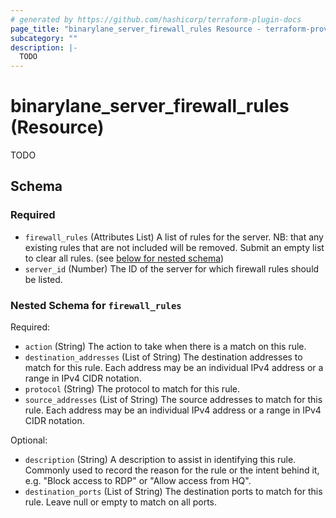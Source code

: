 ```yaml
---
# generated by https://github.com/hashicorp/terraform-plugin-docs
page_title: "binarylane_server_firewall_rules Resource - terraform-provider-binarylane"
subcategory: ""
description: |-
  TODO
---
```


# binarylane_server_firewall_rules (Resource)

TODO



<!-- schema generated by tfplugindocs -->
## Schema

### Required

- `firewall_rules` (Attributes List) A list of rules for the server. NB: that any existing rules that are not included will be removed. Submit an empty list to clear all rules. (see [below for nested schema](#nestedatt--firewall_rules))
- `server_id` (Number) The ID of the server for which firewall rules should be listed.

<a id="nestedatt--firewall_rules"></a>
### Nested Schema for `firewall_rules`

Required:

- `action` (String) The action to take when there is a match on this rule.
- `destination_addresses` (List of String) The destination addresses to match for this rule. Each address may be an individual IPv4 address or a range in IPv4 CIDR notation.
- `protocol` (String) The protocol to match for this rule.
- `source_addresses` (List of String) The source addresses to match for this rule. Each address may be an individual IPv4 address or a range in IPv4 CIDR notation.

Optional:

- `description` (String) A description to assist in identifying this rule. Commonly used to record the reason for the rule or the intent behind it, e.g. "Block access to RDP" or "Allow access from HQ".
- `destination_ports` (List of String) The destination ports to match for this rule. Leave null or empty to match on all ports.
